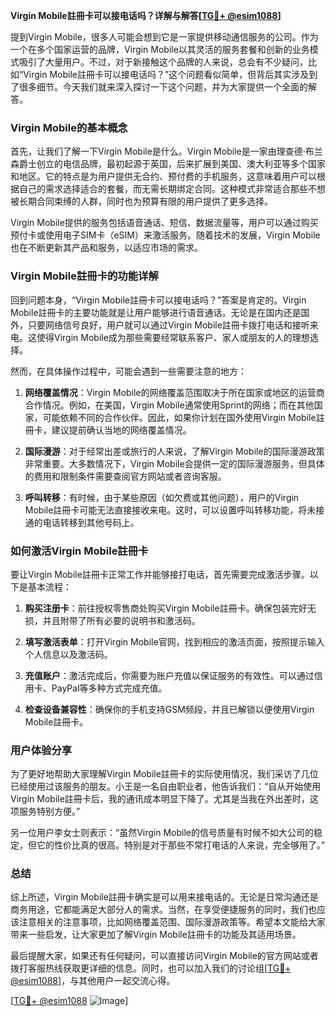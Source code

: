 **Virgin Mobile註冊卡可以接电话吗？详解与解答[[TG💪+ @esim1088](https://t.me/s/esim1088)]**

提到Virgin Mobile，很多人可能会想到它是一家提供移动通信服务的公司。作为一个在多个国家运营的品牌，Virgin Mobile以其灵活的服务套餐和创新的业务模式吸引了大量用户。不过，对于新接触这个品牌的人来说，总会有不少疑问，比如“Virgin Mobile註冊卡可以接电话吗？”这个问题看似简单，但背后其实涉及到了很多细节。今天我们就来深入探讨一下这个问题，并为大家提供一个全面的解答。

### Virgin Mobile的基本概念

首先，让我们了解一下Virgin Mobile是什么。Virgin Mobile是一家由理查德·布兰森爵士创立的电信品牌，最初起源于英国，后来扩展到美国、澳大利亚等多个国家和地区。它的特点是为用户提供无合约、预付费的手机服务，这意味着用户可以根据自己的需求选择适合的套餐，而无需长期绑定合同。这种模式非常适合那些不想被长期合同束缚的人群，同时也为预算有限的用户提供了更多选择。

Virgin Mobile提供的服务包括语音通话、短信、数据流量等，用户可以通过购买预付卡或使用电子SIM卡（eSIM）来激活服务。随着技术的发展，Virgin Mobile也在不断更新其产品和服务，以适应市场的需求。

### Virgin Mobile註冊卡的功能详解

回到问题本身，“Virgin Mobile註冊卡可以接电话吗？”答案是肯定的。Virgin Mobile註冊卡的主要功能就是让用户能够进行语音通话。无论是在国内还是国外，只要网络信号良好，用户就可以通过Virgin Mobile註冊卡拨打电话和接听来电。这使得Virgin Mobile成为那些需要经常联系客户、家人或朋友的人的理想选择。

然而，在具体操作过程中，可能会遇到一些需要注意的地方：

1. **网络覆盖情况**：Virgin Mobile的网络覆盖范围取决于所在国家或地区的运营商合作情况。例如，在美国，Virgin Mobile通常使用Sprint的网络；而在其他国家，可能依赖不同的合作伙伴。因此，如果你计划在国外使用Virgin Mobile註冊卡，建议提前确认当地的网络覆盖情况。
   
2. **国际漫游**：对于经常出差或旅行的人来说，了解Virgin Mobile的国际漫游政策非常重要。大多数情况下，Virgin Mobile会提供一定的国际漫游服务，但具体的费用和限制条件需要查阅官方网站或者咨询客服。

3. **呼叫转移**：有时候，由于某些原因（如欠费或其他问题），用户的Virgin Mobile註冊卡可能无法直接接收来电。这时，可以设置呼叫转移功能，将未接通的电话转移到其他号码上。

### 如何激活Virgin Mobile註冊卡

要让Virgin Mobile註冊卡正常工作并能够接打电话，首先需要完成激活步骤。以下是基本流程：

1. **购买注册卡**：前往授权零售商处购买Virgin Mobile註冊卡。确保包装完好无损，并且附带了所有必要的说明书和激活码。

2. **填写激活表单**：打开Virgin Mobile官网，找到相应的激活页面，按照提示输入个人信息以及激活码。

3. **充值账户**：激活完成后，你需要为账户充值以保证服务的有效性。可以通过信用卡、PayPal等多种方式完成充值。

4. **检查设备兼容性**：确保你的手机支持GSM频段，并且已解锁以便使用Virgin Mobile註冊卡。

### 用户体验分享

为了更好地帮助大家理解Virgin Mobile註冊卡的实际使用情况，我们采访了几位已经使用过该服务的朋友。小王是一名自由职业者，他告诉我们：“自从开始使用Virgin Mobile註冊卡后，我的通讯成本明显下降了。尤其是当我在外出差时，这项服务特别方便。”

另一位用户李女士则表示：“虽然Virgin Mobile的信号质量有时候不如大公司的稳定，但它的性价比真的很高。特别是对于那些不常打电话的人来说，完全够用了。”

### 总结

综上所述，Virgin Mobile註冊卡确实是可以用来接电话的。无论是日常沟通还是商务用途，它都能满足大部分人的需求。当然，在享受便捷服务的同时，我们也应该注意相关的注意事项，比如网络覆盖范围、国际漫游政策等。希望本文能给大家带来一些启发，让大家更加了解Virgin Mobile註冊卡的功能及其适用场景。

最后提醒大家，如果还有任何疑问，可以直接访问Virgin Mobile的官方网站或者拨打客服热线获取更详细的信息。同时，也可以加入我们的讨论组[[TG💪+ @esim1088](https://t.me/s/esim1088)]，与其他用户一起交流心得。

[[TG💪+ @esim1088](https://t.me/s/esim1088) ![Image](https://i.postimg.cc/4NQfJmqS/Snipaste-2025-05-13-00-14-12.png)]